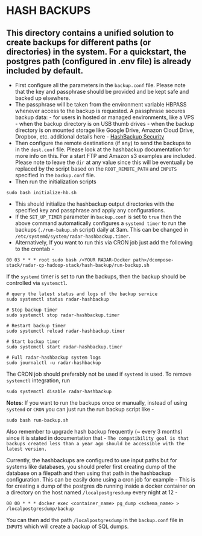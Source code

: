 # HASH BACKUPS

This directory contains a unified solution to create backups for different paths (or directories) in the system. For a quickstart, the postgres path (configured in .env file) is already included by default.
-

- First configure all the parameters in the `backup.conf` file. Please note that the key and passphrase should be provided and be kept safe and backed up elsewhere.
- The passphrase will be taken from the environment variable HBPASS whenever access to the backup is requested. A passphrase secures backup data: - for users in hosted or managed environments, like a VPS - when the backup directory is on USB thumb drives - when the backup directory is on mounted storage like Google Drive, Amazon Cloud Drive, Dropbox, etc. additional details here - [HashBackup Security](http://www.hashbackup.com/technical/security)
- Then configure the remote destinations (if any) to send the backups to in the `dest.conf` file. Please look at the hashbackup documentation for more info on this. For a start FTP and Amazon s3 examples are included. Please note to leave the `dir` at any value since this will be eventually be replaced by the script based on the `ROOT_REMOTE_PATH` and `INPUTS` specified in the `backup.conf` file.
- Then run the initialization scripts
```shell
sudo bash initialize-hb.sh
```
- This should initialize the hashbackup output directories with the specified key and passphrase and apply any configurations.
- If the `SET_UP_TIMER` parameter in `backup.conf` is set to `true` then the above command automatically configures a `systemd timer` to run the backups (`./run-bakup.sh` script) daily at 3am. This can be changed in `/etc/systemd/system/radar-hashbackup.timer`.
- Alternatively, If you want to run this via CRON job just add the following to the crontab -
```
00 03 * * * root sudo bash /<YOUR RADAR-Docker path>/dcompose-stack/radar-cp-hadoop-stack/hash-backup/run-backup.sh
```

If the `systemd` timer is set to run the backups, then the backup should be controlled via `systemctl`.
```shell
# query the latest status and logs of the backup service
sudo systemctl status radar-hashbackup

# Stop backup timer
sudo systemctl stop radar-hashbackup.timer

# Restart backup timer
sudo systemctl reload radar-hashbackup.timer

# Start backup timer
sudo systemctl start radar-hashbackup.timer

# Full radar-hashbackup system logs
sudo journalctl -u radar-hashbackup
```
The CRON job should preferably not be used if `systemd` is used. To remove `systemctl` integration, run
```
sudo systemctl disable radar-hashbackup
```


**Notes**:
If you want to run the backups once or manually, instead of using `systemd` or `CRON` you can just run the run backup script like -
```shell
sudo bash run-backup.sh
```

Also remember to upgrade hash backup frequently (~ every 3 months) since it is stated in documentation that - `The compatibility goal is that backups created less than a year ago should be accessible with the latest version.`

Currently, the hashbackups are configured to use input paths but for systems like databases, you should prefer first creating dump of the database on a filepath and then using that path in the hashbackup configuration.
This can be easily done using a cron job for example -
This is for creating a dump of the postgres db running inside a docker container on a directory on the host named `/localpostgresdump` every night at 12 -

```
00 00 * * * docker exec <container_name> pg_dump <schema_name> > /localpostgresdump/backup
```

You can then add the path `/localpostgresdump` in the `backup.conf` file in `INPUTS` which will create a backup of SQL dumps.
